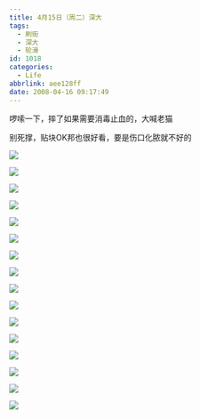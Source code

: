 ```yaml
---
title: 4月15日（周二）深大
tags:
  - 刷街
  - 深大
  - 轮滑
id: 1018
categories:
  - Life
abbrlink: aee128ff
date: 2008-04-16 09:17:49
---
```


啰嗦一下，摔了如果需要消毒止血的，大喊老猫 

别死撑，贴块OK邦也很好看，要是伤口化脓就不好的 

![](/images/2008/04/16_16_091749_9849.jpg) 

![](/images/2008/04/16_16_091749_0_9850.jpg) 

![](/images/2008/04/16_16_091749_1_9851.jpg) 

![](/images/2008/04/16_16_091749_2_9852.jpg) 

![](/images/2008/04/16_16_091749_3_9853.jpg) 

![](/images/2008/04/16_16_091749_4_9854.jpg) 

![](/images/2008/04/16_16_091749_6_9855.jpg) 

![](/images/2008/04/16_16_091749_7_9856.jpg) 

![](/images/2008/04/16_16_091749_8_9857.jpg) 

![](/images/2008/04/16_16_091749_9_9858.jpg) 

![](/images/2008/04/16_16_091749_10_9859.jpg) 

![](/images/2008/04/16_16_091749_11_9860.jpg) 

![](/images/2008/04/16_16_091749_12_9861.jpg) 

![](/images/2008/04/16_16_091749_13_9862.jpg) 

![](/images/2008/04/16_16_091749_14_9863.jpg) 

![](/images/2008/04/16_16_091749_15_9864.jpg)